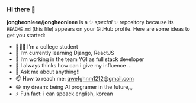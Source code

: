 ### Hi there 👋


**jongheonleee/jongheonleee** is a ✨ _special_ ✨ repository because its `README.md` (this file) appears on your GitHub profile.
Here are some ideas to get you started:
- 🙋🏻‍♂️ I’m a college student
- 🌱 I’m currently learning Django, ReactJS
- 👯 I’m working in the team YGI as full stack developer
- 🤔 I always thinks how can i give my influence ...
- 💬 Ask me about anything!!
- 📫 How to reach me: qwefghnm1212@gmail.com
- 😄 my dream: being AI programer in the future,,, 
- ⚡ Fun fact: i can speack english, korean




 

